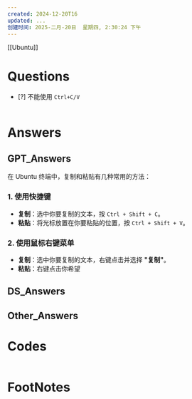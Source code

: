 ```yaml
---
created: 2024-12-20T16
updated: ...
创建时间: 2025-二月-20日  星期四, 2:30:24 下午
---
```

[[Ubuntu]]

# Questions

- [?] 不能使用  `Ctrl+C/V`

```python

```

# Answers

## GPT_Answers
在 Ubuntu 终端中，复制和粘贴有几种常用的方法：

### 1. **使用快捷键**
   - **复制**：选中你要复制的文本，按 `Ctrl + Shift + C`。
   - **粘贴**：将光标放置在你要粘贴的位置，按 `Ctrl + Shift + V`。

### 2. **使用鼠标右键菜单**
   - **复制**：选中你要复制的文本，右键点击并选择 **"复制"**。
   - **粘贴**：右键点击你希望

## DS_Answers


## Other_Answers


# Codes

```python

```


# FootNotes
